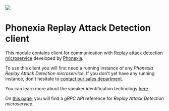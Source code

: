 ![](https://www.phonexia.com/wp-content/uploads/phonexia-logo-transparent-500px.png)
# Phonexia Replay Attack Detection client

This module contains client for communication with [Replay attack detection microservice](https://hub.docker.com/repository/docker/phonexia/replay-attack-detection/general) developed by [Phonexia](https://phonexia.com).

To use this client you will first need a running instance of any *Phonexia Replay Attack Detection microservice*. If you don't yet have any running instance, don't hesitate to [contact our sales department](mailto:info@phonexia.com).

You can learn more about the speaker identification technology [here](https://docs.phonexia.com/products/speech-platform-4/technologies/speaker-identification/).

On [this page](https://docs.phonexia.com/products/speech-platform-4/grpc/api/phonexia/grpc/technologies/replay_attack_detection/experimental/replay_attack_detection.proto), you will find a *gRPC API* reference for *Replay Attack Detection microservice*.